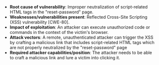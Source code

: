 - **Root cause of vulnerability**: Improper neutralization of script-related HTML tags in the "reset-password" page.
- **Weaknesses/vulnerabilities present**: Reflected Cross-Site Scripting (XSS) vulnerability [CWE-80].
- **Impact of exploitation**: An attacker can execute unauthorized code or commands in the context of the victim's browser.
- **Attack vectors**: A remote, unauthenticated attacker can trigger the XSS by crafting a malicious link that includes script-related HTML tags which are not properly neutralized by the "reset-password" page
- **Required attacker capabilities/position**: The attacker needs to be able to craft a malicious link and lure a victim into clicking it.